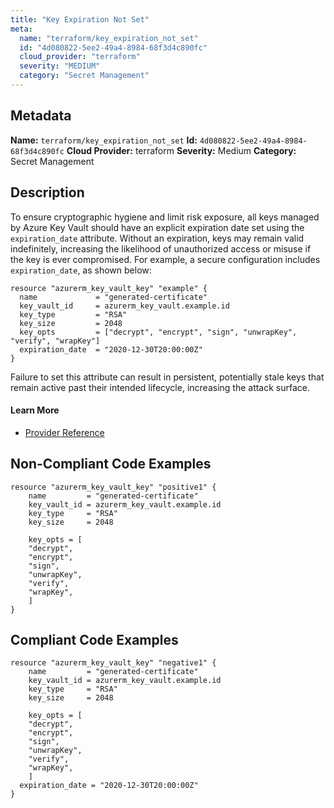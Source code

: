 ```yaml
---
title: "Key Expiration Not Set"
meta:
  name: "terraform/key_expiration_not_set"
  id: "4d080822-5ee2-49a4-8984-68f3d4c890fc"
  cloud_provider: "terraform"
  severity: "MEDIUM"
  category: "Secret Management"
---
```

## Metadata
**Name:** `terraform/key_expiration_not_set`
**Id:** `4d080822-5ee2-49a4-8984-68f3d4c890fc`
**Cloud Provider:** terraform
**Severity:** Medium
**Category:** Secret Management
## Description
To ensure cryptographic hygiene and limit risk exposure, all keys managed by Azure Key Vault should have an explicit expiration date set using the `expiration_date` attribute. Without an expiration, keys may remain valid indefinitely, increasing the likelihood of unauthorized access or misuse if the key is ever compromised. For example, a secure configuration includes `expiration_date`, as shown below:

```
resource "azurerm_key_vault_key" "example" {
  name             = "generated-certificate"
  key_vault_id     = azurerm_key_vault.example.id
  key_type         = "RSA"
  key_size         = 2048
  key_opts         = ["decrypt", "encrypt", "sign", "unwrapKey", "verify", "wrapKey"]
  expiration_date  = "2020-12-30T20:00:00Z"
}
```

Failure to set this attribute can result in persistent, potentially stale keys that remain active past their intended lifecycle, increasing the attack surface.

#### Learn More

 - [Provider Reference](https://registry.terraform.io/providers/hashicorp/azurerm/latest/docs/resources/key_vault_key)

## Non-Compliant Code Examples
```azure
resource "azurerm_key_vault_key" "positive1" {
    name         = "generated-certificate"
    key_vault_id = azurerm_key_vault.example.id
    key_type     = "RSA"
    key_size     = 2048

    key_opts = [
    "decrypt",
    "encrypt",
    "sign",
    "unwrapKey",
    "verify",
    "wrapKey",
    ]
}
```

## Compliant Code Examples
```azure
resource "azurerm_key_vault_key" "negative1" {
    name         = "generated-certificate"
    key_vault_id = azurerm_key_vault.example.id
    key_type     = "RSA"
    key_size     = 2048

    key_opts = [
    "decrypt",
    "encrypt",
    "sign",
    "unwrapKey",
    "verify",
    "wrapKey",
    ]
  expiration_date = "2020-12-30T20:00:00Z"
}
```